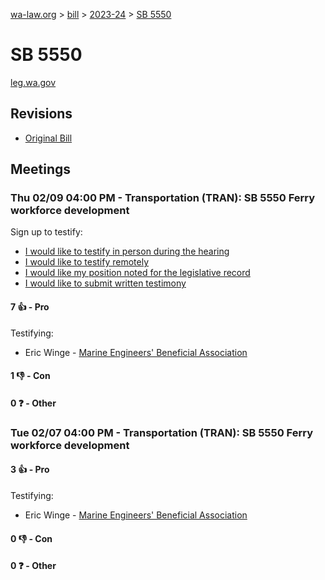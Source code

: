 [wa-law.org](/) > [bill](/bill/) > [2023-24](/bill/2023-24/) > [SB 5550](/bill/2023-24/sb/5550/)

# SB 5550
[leg.wa.gov](https://app.leg.wa.gov/billsummary?BillNumber=5550&Year=2023&Initiative=false)

## Revisions
* [Original Bill](1/)

## Meetings
### Thu 02/09 04:00 PM - Transportation (TRAN): SB 5550 Ferry workforce development
Sign up to testify:
* [I would like to testify in person during the hearing](https://app.leg.wa.gov/csi/Testifier/Add?chamber=House&mId=30702&aId=151477&caId=21370&tId=1)
* [I would like to testify remotely](https://app.leg.wa.gov/csi/Testifier/Add?chamber=House&mId=30702&aId=151477&caId=21370&tId=2)
* [I would like my position noted for the legislative record](https://app.leg.wa.gov/csi/Testifier/Add?chamber=House&mId=30702&aId=151477&caId=21370&tId=3)
* [I would like to submit written testimony](https://app.leg.wa.gov/csi/Testifier/Add?chamber=House&mId=30702&aId=151477&caId=21370&tId=4)

#### 7 👍 - Pro
Testifying:
* Eric Winge - [Marine Engineers' Beneficial Association](/org/marine_engineers'_beneficial_association/)

#### 1 👎 - Con

#### 0 ❓ - Other

### Tue 02/07 04:00 PM - Transportation (TRAN): SB 5550 Ferry workforce development
#### 3 👍 - Pro
Testifying:
* Eric Winge - [Marine Engineers' Beneficial Association](/org/marine_engineers'_beneficial_association/)

#### 0 👎 - Con

#### 0 ❓ - Other
